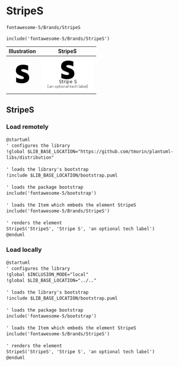 # StripeS


```text
fontawesome-5/Brands/StripeS
```

```text
include('fontawesome-5/Brands/StripeS')
```



| Illustration | StripeS |
| :---: | :---: |
| ![illustration for Illustration](../../fontawesome-5/Brands/StripeS.png) | ![illustration for StripeS](../../fontawesome-5/Brands/StripeS.Local.png) |




## StripeS

### Load remotely
```plantuml
@startuml
' configures the library
!global $LIB_BASE_LOCATION="https://github.com/tmorin/plantuml-libs/distribution"

' loads the library's bootstrap
!include $LIB_BASE_LOCATION/bootstrap.puml

' loads the package bootstrap
include('fontawesome-5/bootstrap')

' loads the Item which embeds the element StripeS
include('fontawesome-5/Brands/StripeS')

' renders the element
StripeS('StripeS', 'Stripe S', 'an optional tech label')
@enduml
```

### Load locally
```plantuml
@startuml
' configures the library
!global $INCLUSION_MODE="local"
!global $LIB_BASE_LOCATION="../.."

' loads the library's bootstrap
!include $LIB_BASE_LOCATION/bootstrap.puml

' loads the package bootstrap
include('fontawesome-5/bootstrap')

' loads the Item which embeds the element StripeS
include('fontawesome-5/Brands/StripeS')

' renders the element
StripeS('StripeS', 'Stripe S', 'an optional tech label')
@enduml
```

